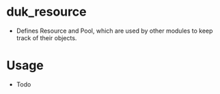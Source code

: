 # duk_resource
- Defines Resource and Pool, which are used by other modules to keep track of their objects.

# Usage
- Todo